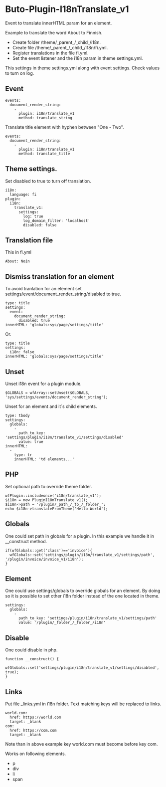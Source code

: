 # Buto-Plugin-I18nTranslate_v1


<p>Event to translate innerHTML param for an element.</p>


<p>Example to translate the word About to Finnish.</p>
<ul>
<li>Create folder /theme/_parent_/_child_/i18n.
<li>Create file /theme/_parent_/_child_/i18n/fi.yml.
<li>Register translations in the file fi.yml.
<li>Set the event listener and the i18n param in theme settings.yml.
</ul>
<p>This settings in theme settings.yml along with event settings. Check values to turn on log.</p>

## Event
```
events:
  document_render_string:
    -
      plugin: i18n/translate_v1
      method: translate_string

```
Translate title element with hyphen between "One - Two".
```
events:
  document_render_string:
    -
      plugin: i18n/translate_v1
      method: translate_title
```
## Theme settings.

Set disabled to true to turn off translation.

```
i18n:
  language: fi
plugin:
  i18n:
    translate_v1:
      settings:
        log: true
        log_domain_filter: 'localhost'
        disabled: false

```
## Translation file
<p>This in fi.yml</p>

```
About: Noin
```

## Dismiss translation for an element
<p>To avoid tranlation for an element set settings/event/document_render_string/disabled to true.</p>

```
type: title
settings:
  event:
    document_render_string:
      disabled: true
innerHTML: 'globals:sys/page/settings/title'
```
<p>Or.</p>

```
type: title
settings:
  i18n: false
innerHTML: 'globals:sys/page/settings/title'
```

## Unset
<p>Unset i18n event for a plugin module.</p>

```
$GLOBALS = wfArray::setUnset($GLOBALS, 'sys/settings/events/document_render_string');
```

Unset for an element and it´s child elements.

```
type: tbody
settings:
  globals:
    -
      path_to_key: 'settings/plugin/i18n/translate_v1/settings/disabled'
      value: true
innerHTML:
  -
    type: tr
    innerHTML: 'td elements...'
```


## PHP
Set optional path to override theme folder.
```
wfPlugin::includeonce('i18n/translate_v1');
$i18n = new PluginI18nTranslate_v1();
$i18n->path = '/plugin/_path_/_to_/_folder_';
echo $i18n->translateFromTheme('Hello World');

```

## Globals
One could set path in globals for a plugin. In this example we handle it in __construct method.

```
if(wfGlobals::get('class')=='invoice'){
  wfGlobals::set('settings/plugin/i18n/translate_v1/settings/path', '/plugin/invoice/invoice_v1/i18n');
}
```

## Element

One could use settings/globals to override globals for an element. By doing so it is possible to set other i18n folder instead of the one located in theme.

```
settings:
  globals:
    -
      path_to_key: 'settings/plugin/i18n/translate_v1/settings/path'
      value: '/plugin/_folder_/_folder_/i18n'
```

## Disable
One could disable in php.
````
function __construct() {
  wfGlobals::set('settings/plugin/i18n/translate_v1/settings/disabled', true);
}
````

## Links
Put file _links.yml in i18n folder.
Text matching keys will be replaced to links.
````
world.com:
  href: https://world.com
  target: _blank
com:
  href: https://com.com
  target: _blank
````
Note than in above example key world.com must become before key com.

Works on following elements.
- p
- div
- li
- span


